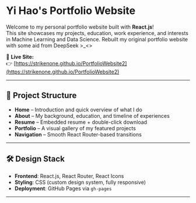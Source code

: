 # Yi Hao's Portfolio Website

Welcome to my personal portfolio website built with **React.js**!  
This site showcases my projects, education, work experience, and interests in Machine Learning and Data Science. Rebuilt my original portfolio website with some aid from DeepSeek >\_<>

🚀 **Live Site:**  
👉 [https://strikenone.github.io/PortfolioWebsite2](https://strikenone.github.io/PortfolioWebsite2)

---

## 📁 Project Structure

- **Home** – Introduction and quick overview of what I do
- **About** – My background, education, and timeline of experiences
- **Resume** – Embedded resume + double-click download
- **Portfolio** – A visual gallery of my featured projects
- **Navigation** – Smooth React Router-based transitions

---

## 🛠 Design Stack

- **Frontend**: React.js, React Router, React Icons
- **Styling**: CSS (custom design system, fully responsive)
- **Deployment**: GitHub Pages via `gh-pages`

---
